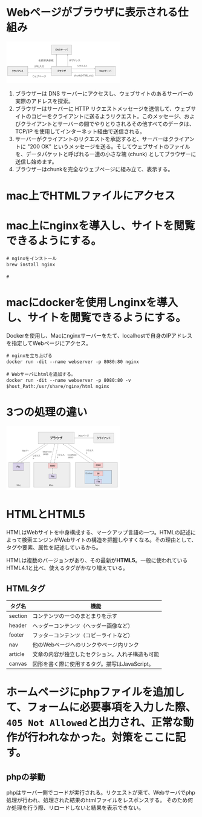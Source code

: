 # Webページがブラウザに表示される仕組み

<img src="web.png" width=300>

1. ブラウザーは DNS サーバーにアクセスし、ウェブサイトのあるサーバーの実際のアドレスを探索。
2. ブラウザーはサーバーに HTTP リクエストメッセージを送信して、ウェブサイトのコピーをクライアントに送るようリクエスト。このメッセージ、およびクライアントとサーバーの間でやりとりされるその他すべてのデータは、TCP/IP を使用してインターネット経由で送信される。
3. サーバーがクライアントのリクエストを承認すると、サーバーはクライアントに "200 OK" というメッセージを送る。そしてウェブサイトのファイルを、データパケットと呼ばれる一連の小さな塊 (chunk) としてブラウザーに送信し始めます。
4. ブラウザーはchunkを完全なウェブページに組み立て、表示する。

# mac上でHTMLファイルにアクセス

# mac上にnginxを導入し、サイトを閲覧できるようにする。
```
# nginxをインストール
brew install nginx

# 
```

# macにdockerを使用しnginxを導入し、サイトを閲覧できるようにする。
Dockerを使用し、Macにnginxサーバーをたて、localhostで自身のIPアドレスを指定してWebページにアクセス。

```
# nginxを立ち上げる
docker run -dit --name webserver -p 8080:80 nginx

# Webサーバにhtmlを追加する。
docker run -dit --name webserver -p 8080:80 -v $host_Path:/usr/share/nginx/html nginx
 ```

# 3つの処理の違い
<img src="DataFlow.png" width=300>

# HTMLとHTML5
HTMLはWebサイトを中身構成する、マークアップ言語の一つ。HTMLの記述によって検索エンジンがWebサイトの構造を把握しやすくなる。その理由として、タグや要素、属性を記述しているから。

HTMLは複数のバージョンがあり、その最新が**HTML5**。一般に使われているHTML4.1と比べ、使えるタグがかなり増えている。

## HTMLタグ
|タグ名|機能|
|----|----|
|section|コンテンツの一つのまとまりを示す|
|header|ヘッダーコンテンツ（ヘッダー画像など）|
|footer|フッターコンテンツ（コピーライトなど）|
|nav|他のWebページへのリンクやページ内リンク|
|article|文章の内容が独立したセクション。入れ子構造も可能|
|canvas|図形を書く際に使用するタグ。描写はJavaScript。|

# ホームページにphpファイルを追加して、フォームに必要事項を入力した際、`405 Not Allowed`と出力され、正常な動作が行われなかった。対策をここに記す。

## phpの挙動
phpはサーバー側でコードが実行される。リクエストが来て、Webサーバでphp処理が行われ、処理された結果のhtmlファイルをレスポンスする。
そのため何か処理を行う際、リロードしないと結果を表示できない。
